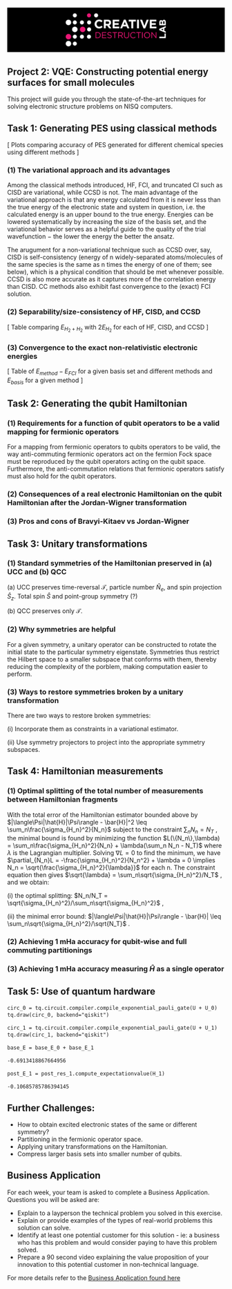 ![CDL 2022 Cohort Project](../CDL_logo.jpg)

## Project 2: VQE: Constructing potential energy surfaces for small molecules

This project will guide you through the state-of-the-art techniques for solving electronic structure problems on NISQ computers.


## Task 1: Generating PES using classical methods

[ Plots comparing accuracy of PES generated for different chemical species using different methods ]

### (1) The variational approach and its advantages

Among the classical methods introduced, HF, FCI, and truncated CI such as CISD are variational, while CCSD is not. The main advantage of the variational approach is that any energy calculated from it is never less than the true energy of the electronic state and system in question, i.e. the calculated energy is an upper bound to the true energy. Energies can be lowered systematically by increasing the size of the basis set, and the variational behavior serves as a helpful guide to the quality of the trial wavefunction $-$ the lower the energy the better the ansatz.

The arugument for a non-variational technique such as CCSD over, say, CISD is self-consistency (energy of n widely-separated atoms/molecules of the same species is the same as n times the energy of one of them; see below), which is a physical condition that should be met whenever possible. CCSD is also more accurate as it captures more of the correlation energy than CISD. CC methods also exhibit fast convergence to the (exact) FCI solution.

### (2) Separability/size-consistency of HF, CISD, and CCSD

[ Table comparing $E_{H_2 + H_2}$ with $2E_{H_2}$ for each of HF, CISD, and CCSD ]

### (3) Convergence to the exact non-relativistic electronic energies

[ Table of $E_{method} - E_{FCI}$ for a given basis set and different methods and $E_{basis}$ for a given method ]

## Task 2: Generating the qubit Hamiltonian

### (1) Requirements for a function of qubit operators to be a valid mapping for fermionic operators

For a mapping from fermionic operators to qubits operators to be valid, the way anti-commuting fermionic operators act on the fermion Fock space must be reproduced by the qubit operators acting on the qubit space. Furthermore, the anti-commutation relations that fermionic operators satisfy must also hold for the qubit operators.

### (2) Consequences of a real electronic Hamiltonian on the qubit Hamiltonian after the Jordan-Wigner transformation

### (3) Pros and cons of Bravyi-Kitaev vs Jordan-Wigner

## Task 3: Unitary transformations

### (1) Standard symmetries of the Hamiltonian preserved in (a) UCC and (b) QCC

(a) UCC preserves time-reversal $\mathcal{T}$, particle number $\hat{N}_e$, and spin projection $\hat{S}_z$. Total spin $\hat{S}$ and point-group symmetry (?)

(b) QCC preserves only $\mathcal{T}$.

### (2) Why symmetries are helpful

For a given symmetry, a unitary operator can be constructed to rotate the initial state to the particular symmetry eigenstate. Symmetries thus restrict the Hilbert space to a smaller subspace that conforms with them, thereby reducing the complexity of the porblem, making computation easier to perform.

### (3) Ways to restore symmetries broken by a unitary transformation

There are two ways to restore broken symmetries:

(i) Incorporate them as constraints in a variational estimator.

(ii) Use symmetry projectors to project into the appropriate symmetry subspaces.

## Task 4: Hamiltonian measurements

### (1) Optimal splitting of the total number of measurements between Hamiltonian fragments

With the total error of the Hamiltonian estimator bounded above by 
$|\langle\Psi|\hat{H}|\Psi\rangle - \bar{H}|^2 \leq \sum_n\frac{\sigma_{H_n}^2}{N_n}$ subject to the constraint $\sum_n N_n = N_T$ , the minimal bound is found by minimizing the function $L(\{N_n\},\lambda) = \sum_n\frac{\sigma_{H_n}^2}{N_n} + \lambda(\sum_n N_n - N_T)$ where $\lambda$ is the Lagrangian multiplier. Solving $\nabla L = 0$ to find the minimum, we have $\partial_{N_n}L = -\frac{\sigma_{H_n}^2}{N_n^2} + \lambda = 0 \implies N_n = \sqrt{\frac{\sigma_{H_n}^2}{\lambda}}$ for each n. The constraint equation then gives $\sqrt{\lambda} = \sum_n\sqrt{\sigma_{H_n}^2}/N_T$ , and we obtain:

(i) the optimal splitting: $N_n/N_T = \sqrt{\sigma_{H_n}^2}/\sum_n\sqrt{\sigma_{H_n}^2}$ ,

(ii) the minimal error bound: $|\langle\Psi|\hat{H}|\Psi\rangle - \bar{H}| \leq \sum_n\sqrt{\sigma_{H_n}^2}/\sqrt{N_T}$ .


### (2) Achieving 1 mHa accuracy for qubit-wise and full commuting partitionings

### (3) Achieving 1 mHa accuracy measuring $\hat{H}$ as a single operator

## Task 5: Use of quantum hardware

```
circ_0 = tq.circuit.compiler.compile_exponential_pauli_gate(U + U_0)
tq.draw(circ_0, backend="qiskit")
```

```
circ_1 = tq.circuit.compiler.compile_exponential_pauli_gate(U + U_1)
tq.draw(circ_1, backend="qiskit")
```

```
base_E = base_E_0 + base_E_1
```
```
-0.6913418867664956
```

```
post_E_1 = post_res_1.compute_expectationvalue(H_1)
```
```
-0.10685785786394145
```

## Further Challenges:

- How to obtain excited electronic states of the same or different symmetry?
- Partitioning in the fermionic operator space.
- Applying unitary transformations on the Hamiltonian.
- Compress larger basis sets into smaller number of qubits.

## Business Application

For each week, your team is asked to complete a Business Application. Questions you will be asked are:

- Explain to a layperson the technical problem you solved in this exercise.
- Explain or provide examples of the types of real-world problems this solution can solve.
- Identify at least one potential customer for this solution - ie: a business who has this problem and would consider paying to have this problem solved.
- Prepare a 90 second video explaining the value proposition of your innovation to this potential customer in non-technical language.

For more details refer to the [Business Application found here](./Business_Application.md)
